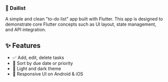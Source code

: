### 📱 Dailist

A simple and clean "to-do list" app built with Flutter. This app is designed to demonstrate core Flutter concepts such as UI layout, state management, and API integration.

## ✨ Features

- ✅ Add, edit, delete tasks
- 📅 Sort by due date or priority
- 🌙 Light and dark theme
- 📱 Responsive UI on Android & iOS
